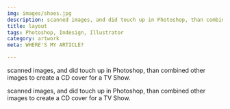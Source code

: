 ```yaml
---
img: images/shoes.jpg
description: scanned images, and did touch up in Photoshop, than combined other images to create a CD cover for a TV Show.
title: layout
tags: Photoshop, Indesign, Illustrator
category: artwork
meta: WHERE'S MY ARTICLE?

---
```



scanned images, and did touch up in Photoshop, than combined other images to create a CD cover for a TV Show.

scanned images, and did touch up in Photoshop, than combined other images to create a CD cover for a TV Show.

